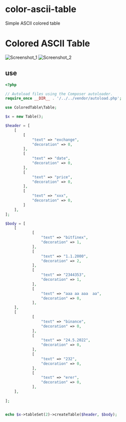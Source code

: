 # color-ascii-table
Simple ASCII colored table
# Colored ASCII Table

![Screenshot_1](https://user-images.githubusercontent.com/24494815/155949986-779973b0-65a9-4d2a-93dd-40985511fbbf.png)
![Screenshot_2](https://user-images.githubusercontent.com/24494815/155949996-6e677bd1-a02d-4d72-bf49-c55195db74b2.png)

## use
```php
<?php

// Autoload files using the Composer autoloader.
require_once __DIR__ . '/../../vendor/autoload.php';

use ColoredTable\Table;

$x = new Table();

$header = [
    [
        [
            "text" => "exchange",
            "decoration" => 0,
        ],
        [
            "text" => "date",
            "decoration" => 0,
        ],
        [
            "text" => "price",
            "decoration" => 0,
        ],
        [
            "text" => "xxx",
            "decoration" => 0,
        ]
    ],
];

$body = [
    [
            [
                "text" => "bitfinex",
                "decoration" => 1,
            ],
            [
                "text" => "1.1.2000",
                "decoration" => 2,
            ],    
            [
                "text" => "2344353",
                "decoration" => 1,
            ],    
            [
                "text" => "aaa aa aaa  aa",
                "decoration" => 0,
            ],
    ],
    [
            [
                "text" => "binance",
                "decoration" => 0,
            ],
            [
                "text" => "24.5.2022",
                "decoration" => 0,
            ], 
            [
                "text" => "232",
                "decoration" => 0,
            ], 
            [
                "text" => "erer",
                "decoration" => 0,
            ],    
    ],
   
];


echo $x->tableSet(2)->createTable($header, $body);
```